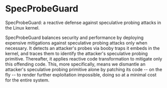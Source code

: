 # SpecProbeGuard
SpecProbeGuard: a reactive defense against speculative probing attacks in the Linux kernel.

SpecProbeGuard balances security and performance by deploying expensive mitigations against speculative probing attacks only when necessary. It detects an attacker's probes via booby traps it embeds in the kernel, and traces them to identify the attacker's speculative probing primitive. Thereafter, it applies reactive code transformation to mitigate only this offending code. This, more specifically, means we dismantle an attacker's speculative probing primitive alone by patching its code -- on the fly -- to render further exploitation impossible, doing so at a minimal cost for the entire system.
